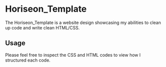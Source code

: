 # Horiseon_Template

The Horiseon_Template is a website design showcasing my abilities to clean up code and write clean HTML/CSS. 

## Usage

Please feel free to inspect the CSS and HTML codes to view how I structured each code. 